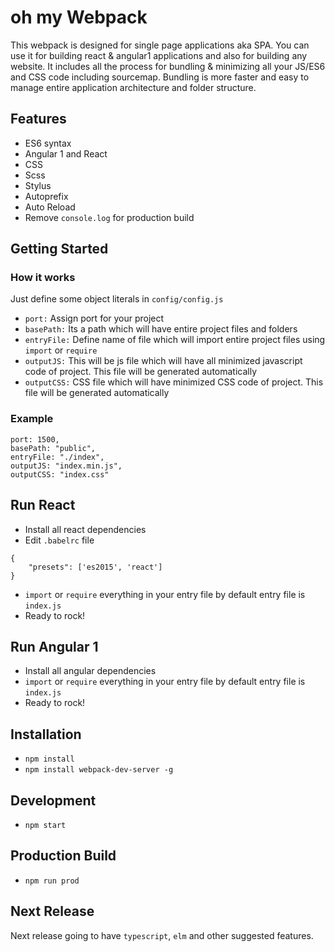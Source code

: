 # oh my Webpack

This webpack is designed for single page applications aka SPA. You can use it for building react & angular1 applications and also for building any website. It includes all the process for bundling & minimizing all your JS/ES6 and CSS code including sourcemap. Bundling is more faster and easy to manage entire application architecture and folder structure.

## Features
* ES6 syntax
* Angular 1 and React
* CSS
* Scss
* Stylus
* Autoprefix
* Auto Reload
* Remove `console.log` for production build

## Getting Started

### How it works
Just define some object literals in `config/config.js`

* `port:` Assign port for your project
* `basePath:` Its a path which will have entire project files and folders
* `entryFile:` Define name of file which will import entire project files using `import` or `require`
* `outputJS:` This will be js file which will have all minimized javascript code of project. This file will be generated automatically
* `outputCSS:` CSS file which will have minimized CSS code of project. This file will be generated automatically

### Example
```
port: 1500,
basePath: "public",
entryFile: "./index",
outputJS: "index.min.js",
outputCSS: "index.css"
```

## Run React
* Install all react dependencies
* Edit `.babelrc` file
```
{
	"presets": ['es2015', 'react']
}
```
* `import` or `require` everything in your entry file by default entry file is `index.js`
* Ready to rock!

## Run Angular 1
* Install all angular dependencies
* `import` or `require` everything in your entry file by default entry file is `index.js`
* Ready to rock!

## Installation
* `npm install`
* `npm install webpack-dev-server -g`

## Development
* `npm start`

## Production Build
* `npm run prod`

## Next Release
Next release going to have `typescript`, `elm` and other suggested features.